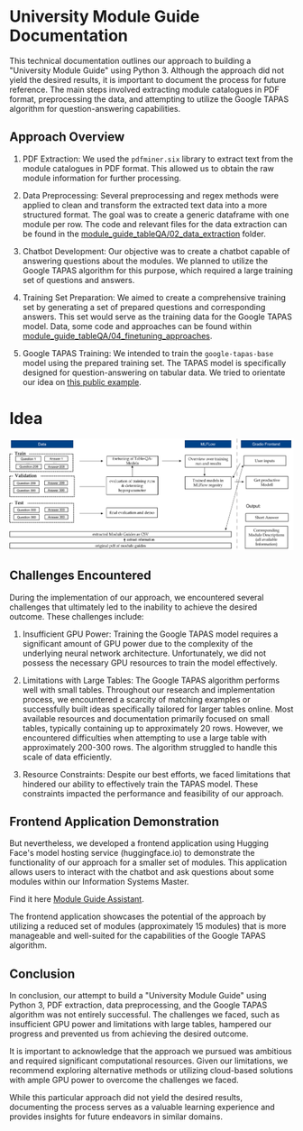 # University Module Guide Documentation

This technical documentation outlines our approach to building a "University Module Guide" using Python 3. Although the approach did not yield the desired results, it is important to document the process for future reference. The main steps involved extracting module catalogues in PDF format, preprocessing the data, and attempting to utilize the Google TAPAS algorithm for question-answering capabilities.

## Approach Overview

1. PDF Extraction: We used the `pdfminer.six` library to extract text from the module catalogues in PDF format. This allowed us to obtain the raw module information for further processing.

2. Data Preprocessing: Several preprocessing and regex methods were applied to clean and transform the extracted text data into a more structured format. The goal was to create a generic dataframe with one module per row. The code and relevant files for the data extraction can be found in the [module_guide_tableQA/02_data_extraction](../module_guide_tableQA/02_data_extraction) folder.

3. Chatbot Development: Our objective was to create a chatbot capable of answering questions about the modules. We planned to utilize the Google TAPAS algorithm for this purpose, which required a large training set of questions and answers. 

4. Training Set Preparation: We aimed to create a comprehensive training set by generating a set of prepared questions and corresponding answers. This set would serve as the training data for the Google TAPAS model. Data, some code and approaches can be found within [module_guide_tableQA/04_finetuning_approaches](../module_guide_tableQA/04_finetuning_approaches).

5. Google TAPAS Training: We intended to train the `google-tapas-base` model using the prepared training set. The TAPAS model is specifically designed for question-answering on tabular data. We tried to orientate our idea on [this public example](https://colab.research.google.com/github/NielsRogge/Transformers-Tutorials/blob/master/TAPAS/Fine_tuning_TapasForQuestionAnswering_on_SQA.ipynb#scrollTo=t5iU5byAICWb).

# Idea 

![Bild](res/Bild1.png)

## Challenges Encountered

During the implementation of our approach, we encountered several challenges that ultimately led to the inability to achieve the desired outcome. These challenges include:

1. Insufficient GPU Power: Training the Google TAPAS model requires a significant amount of GPU power due to the complexity of the underlying neural network architecture. Unfortunately, we did not possess the necessary GPU resources to train the model effectively.

2. Limitations with Large Tables: The Google TAPAS algorithm performs well with small tables. Throughout our research and implementation process, we encountered a scarcity of matching examples or successfully built ideas specifically tailored for larger tables online. Most available resources and documentation primarily focused on small tables, typically containing up to approximately 20 rows. However, we encountered difficulties when attempting to use a large table with approximately 200-300 rows. The algorithm struggled to handle this scale of data efficiently.

3. Resource Constraints: Despite our best efforts, we faced limitations that hindered our ability to effectively train the TAPAS model. These constraints impacted the performance and feasibility of our approach.

## Frontend Application Demonstration

But nevertheless, we developed a frontend application using Hugging Face's model hosting service (huggingface.io) to demonstrate the functionality of our approach for a smaller set of modules. This application allows users to interact with the chatbot and ask questions about some modules within our Information Systems Master.

Find it here [Module Guide Assistant](https://huggingface.co/spaces/Supermichi100/module-guide-assistant).

The frontend application showcases the potential of the approach by utilizing a reduced set of modules (approximately 15 modules) that is more manageable and well-suited for the capabilities of the Google TAPAS algorithm.

## Conclusion

In conclusion, our attempt to build a "University Module Guide" using Python 3, PDF extraction, data preprocessing, and the Google TAPAS algorithm was not entirely successful. The challenges we faced, such as insufficient GPU power and limitations with large tables, hampered our progress and prevented us from achieving the desired outcome.

It is important to acknowledge that the approach we pursued was ambitious and required significant computational resources. Given our limitations, we recommend exploring alternative methods or utilizing cloud-based solutions with ample GPU power to overcome the challenges we faced.

While this particular approach did not yield the desired results, documenting the process serves as a valuable learning experience and provides insights for future endeavors in similar domains.


